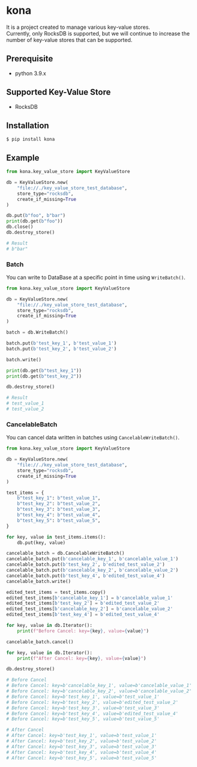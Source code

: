 # kona
It is a project created to manage various key-value stores.  
Currently, only RocksDB is supported, but we will continue to increase the number of key-value stores that can be supported.

## Prerequisite
- python 3.9.x

## Supported Key-Value Store
- RocksDB

## Installation
~~~
$ pip install kona
~~~

## Example

~~~python
from kona.key_value_store import KeyValueStore

db = KeyValueStore.new(
    "file://./key_value_store_test_database",
    store_type="rocksdb",
    create_if_missing=True
)

db.put(b"foo", b"bar")
print(db.get(b"foo"))
db.close()
db.destroy_store()

# Result
# b"bar"
~~~

### Batch
You can write to DataBase at a specific point in time using `WriteBatch()`.
~~~python
from kona.key_value_store import KeyValueStore

db = KeyValueStore.new(
    "file://./key_value_store_test_database",
    store_type="rocksdb",
    create_if_missing=True
)

batch = db.WriteBatch()

batch.put(b'test_key_1', b'test_value_1')
batch.put(b'test_key_2', b'test_value_2')

batch.write()

print(db.get(b"test_key_1"))
print(db.get(b"test_key_2"))

db.destroy_store()

# Result
# test_value_1
# test_value_2
~~~

### CancelableBatch
You can cancel data written in batches using `CancelableWriteBatch()`.
~~~python
from kona.key_value_store import KeyValueStore

db = KeyValueStore.new(
    "file://./key_value_store_test_database",
    store_type="rocksdb",
    create_if_missing=True
)

test_items = {
    b"test_key_1": b"test_value_1",
    b"test_key_2": b"test_value_2",
    b"test_key_3": b"test_value_3",
    b"test_key_4": b"test_value_4",
    b"test_key_5": b"test_value_5",
}

for key, value in test_items.items():
    db.put(key, value)

cancelable_batch = db.CancelableWriteBatch()
cancelable_batch.put(b'cancelable_key_1', b'cancelable_value_1')
cancelable_batch.put(b'test_key_2', b'edited_test_value_2')
cancelable_batch.put(b'cancelable_key_2', b'cancelable_value_2')
cancelable_batch.put(b'test_key_4', b'edited_test_value_4')
cancelable_batch.write()

edited_test_items = test_items.copy()
edited_test_items[b'cancelable_key_1'] = b'cancelable_value_1'
edited_test_items[b'test_key_2'] = b'edited_test_value_2'
edited_test_items[b'cancelable_key_2'] = b'cancelable_value_2'
edited_test_items[b'test_key_4'] = b'edited_test_value_4'

for key, value in db.Iterator():
    print(f"Before Cancel: key={key}, value={value}")

cancelable_batch.cancel()

for key, value in db.Iterator():
    print(f"After Cancel: key={key}, value={value}")

db.destroy_store()

# Before Cancel
# Before Cancel: key=b'cancelable_key_1', value=b'cancelable_value_1'
# Before Cancel: key=b'cancelable_key_2', value=b'cancelable_value_2'
# Before Cancel: key=b'test_key_1', value=b'test_value_1'
# Before Cancel: key=b'test_key_2', value=b'edited_test_value_2'
# Before Cancel: key=b'test_key_3', value=b'test_value_3'
# Before Cancel: key=b'test_key_4', value=b'edited_test_value_4'
# Before Cancel: key=b'test_key_5', value=b'test_value_5'

# After Cancel
# After Cancel: key=b'test_key_1', value=b'test_value_1'
# After Cancel: key=b'test_key_2', value=b'test_value_2'
# After Cancel: key=b'test_key_3', value=b'test_value_3'
# After Cancel: key=b'test_key_4', value=b'test_value_4'
# After Cancel: key=b'test_key_5', value=b'test_value_5'
~~~